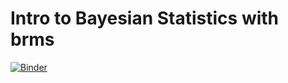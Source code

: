 # Intro to Bayesian Statistics with brms

[![Binder](https://mybinder.org/badge_logo.svg)](https://mybinder.org/v2/gh/julianpistorius/ResBaz2022brms/HEAD?urlpath=%2Frstudio)



